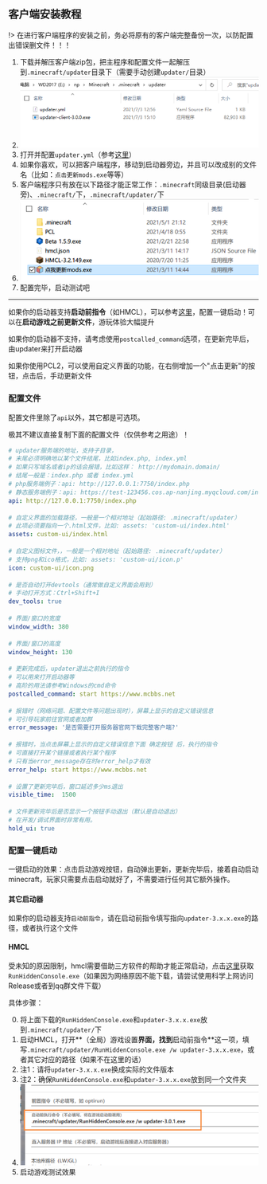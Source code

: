 ## 客户端安装教程

!> 在进行客户端程序的安装之前，务必将原有的客户端完整备份一次，以防配置出错误删文件！！！

1. 下载并解压客户端zip包，把主程序和配置文件一起解压到`.minecraft/updater`目录下（需要手动创建`updater/`目录）
2. ![client-inside-updater](客户端安装教程.assets/client-inside-updater.png)
3. 打开并配置`updater.yml`（参考[这里](#配置文件)）
4. 如果你喜欢，可以把客户端程序，移动到启动器旁边，并且可以改成别的文件名（比如：`点击更新mods.exe`等等）
5. 客户端程序只有放在以下路径才能正常工作：`.minecraft`同级目录(启动器旁)、`.minecraft/`下，`.minecraft/updater/`下
6. ![out_mcdir](客户端安装教程.assets/out_mcdir.png)
7. 配置完毕，启动测试吧

---

 如果你的启动器支持**启动前指令**（如HMCL），可以参考[这里](#配置一键启动)，配置一键启动！可以在**启动游戏之前更新文件**，游玩体验大幅提升

如果你的启动器不支持，请考虑使用`postcalled_command`选项，在更新完毕后，由updater来打开启动器

如果你使用PCL2，可以使用自定义界面的功能，在右侧增加一个"点击更新"的按钮，点击后，手动更新文件

### 配置文件

配置文件里除了`api`以外，其它都是可选项。

极其不建议直接复制下面的配置文件（仅供参考之用途）！

```yaml
# updater服务端的地址，支持子目录，
# 末尾必须明确地以某个文件结尾，比如index.php, index.yml
# 如果只写域名或者ip的话会报错，比如这样： http://mydomain.domain/
# 结尾一般是：index.php 或者 index.yml
# php服务端例子：api: http://127.0.0.1:7750/index.php
# 静态服务端例子：api: https://test-123456.cos.ap-nanjing.myqcloud.com/index.yml
api: http://127.0.0.1:7750/index.php

# 自定义界面的加载路径，一般是一个相对地址（起始路径: .minecraft/updater）
# 此项必须要指向一个.html文件，比如: assets: 'custom-ui/index.html'
assets: custom-ui/index.html

# 自定义图标文件，，一般是一个相对地址（起始路径: .minecraft/updater）
# 支持png和ico格式，比如: assets: 'custom-ui/icon.p'
icon: custom-ui/icon.png

# 是否自动打开devtools（通常做自定义界面会用到）
# 手动打开方式：Ctrl+Shift+I
dev_tools: true

# 界面/窗口的宽度
window_width: 380

# 界面/窗口的高度
window_height: 130

# 更新完成后，updater退出之前执行的指令
# 可以用来打开启动器等
# 高阶的用法请参考Windows的cmd命令
postcalled_command: start https://www.mcbbs.net

# 报错时（网络问题、配置文件等问题出现时），屏幕上显示的自定义错误信息
# 可引导玩家前往官网或者加群
error_message: '是否需要打开服务器官网下载完整客户端?'

# 报错时，当点击屏幕上显示的自定义错误信息下面 确定按钮 后，执行的指令
# 可直接打开某个链接或者执行某个程序
# 只有当error_message存在时error_help才有效
error_help: start https://www.mcbbs.net

# 设置了更新完毕后，窗口延迟多少ms退出
visible_time:  1500

# 文件更新完毕后是否显示一个按钮手动退出（默认是自动退出）
# 在开发/调试界面时非常有用。
hold_ui: true
```

### 配置一键启动

一键启动的效果：点击启动游戏按钮，自动弹出更新，更新完毕后，接着自动启动minecraft，玩家只需要点击启动就好了，不需要进行任何其它额外操作。

#### 其它启动器

如果你的启动器支持`启动前指令`，请在启动前指令填写指向`updater-3.x.x.exe`的路径，或者执行这个文件

#### HMCL

受未知的原因限制，hmcl需要借助三方软件的帮助才能正常启动，点击[这里](https://github.com/updater-for-minecraft/Docs/releases/download/RunHiddenConsole/RunHiddenConsole.exe)获取`RunHiddenConsole.exe`（如果因为网络原因不能下载，请尝试使用科学上网访问Release或者到qq群文件下载）

具体步骤：

0. 将上面下载的`RunHiddenConsole.exe`和`updater-3.x.x.exe`放到`.minecraft/updater/`下
1. 启动HMCL，打开**（全局）游戏设置**界面，找到**启动前指令**这一项，填写`.minecraft/updater/RunHiddenConsole.exe /w updater-3.x.x.exe`，或者其它对应的路径（如果不在这里的话）
2. 注1：请将`updater-3.x.x.exe`换成实际的文件版本
3. 注2：确保`RunHiddenConsole.exe`和`updater-3.x.x.exe`放到同一个文件夹
4. ![hmcl-precalled-command](客户端安装教程.assets/hmcl-precalled-command.png)
5. 启动游戏测试效果